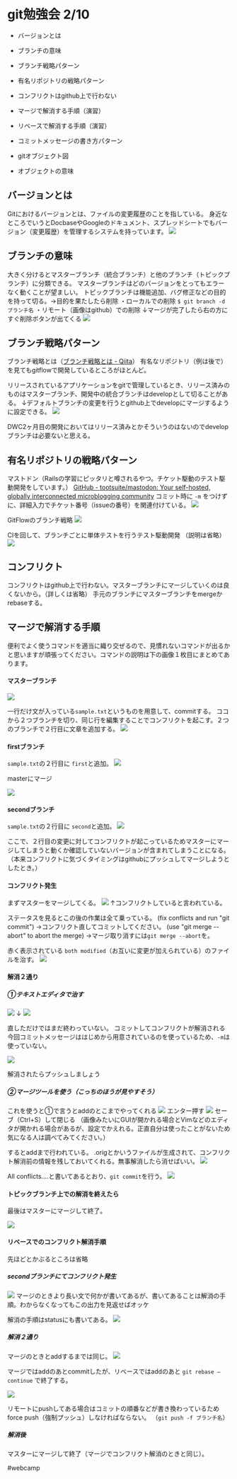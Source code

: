 # git勉強会 2/10


* バージョンとは
* ブランチの意味
* ブランチ戦略パターン
* 有名リポジトリの戦略パターン
* コンフリクトはgithub上で行わない
* マージで解消する手順（演習）
* リベースで解消する手順（演習）

* コミットメッセージの書き方パターン

* gitオブジェクト図
* オブジェクトの意味



## バージョンとは
Gitにおけるバージョンとは、ファイルの変更履歴のことを指している。
身近なところでいうとDocbaseやGoogleのドキュメント、スプレッドシートでもバージョン（変更履歴）を管理するシステムを持っています。
![](README/b42f64a4914082b4653d3a9600d7f319.png)

## ブランチの意味
大きく分けるとマスターブランチ（統合ブランチ）と他のブランチ（トピックブランチ）に分類できる。
マスターブランチはどのバージョンをとってもエラーなく動くことが望ましい。
トピックブランチは機能追加、バグ修正などの目的を持って切る。→目的を果たしたら削除
・ローカルでの削除
` $ git branch -d ブランチ名 `
・リモート（画像はgithub）での削除
↓マージが完了したら右の方にすぐ削除ボタンが出てくる
![](README/3a4e4387799a5c96510d9cacf7a62cfe.png)


## ブランチ戦略パターン
ブランチ戦略とは（[ブランチ戦略とは - Qiita](https://qiita.com/pi-su/items/01837215ed230f7507f2)）
有名なリポジトリ（例は後で）を見てもgitflowで開発しているところがほとんど。

リリースされているアプリケーションをgitで管理しているとき、リリース済みのものはマスターブランチ、開発中の統合ブランチはdevelopとして切ることがある。
↓デフォルトブランチの変更を行うとgithub上でdevelopにマージするように設定できる。
![](README/e6785ad23400ffc58c4ed407c36e938e.png)

DWC2ヶ月目の開発においてはリリース済みとかそういうのはないのでdevelopブランチは必要ないと思える。

## 有名リポジトリの戦略パターン
マストドン（Railsの学習にピッタリと噂されるやつ。チケット駆動のテスト駆動開発をしています。）
[GitHub - tootsuite/mastodon: Your self-hosted, globally interconnected microblogging community](https://github.com/tootsuite/mastodon)
コミット時に ` -m ` をつけずに、詳細入力でチケット番号（issueの番号）を関連付けている。
![](README/0358c71dce45685fe423dd13d1b41fc6.png)

GitFlowのブランチ戦略
![](README/36a3c2ff24891092f7bac882b5115110.png)

CIを回して、ブランチごとに単体テストを行うテスト駆動開発
（説明は省略）
![](README/147044515baad9c2f898b539f30cccbd.png)

## コンフリクト
コンフリクトはgithub上で行わない。マスターブランチにマージしていくのは良くないから。（詳しくは省略）
手元のブランチにマスターブランチをmergeかrebaseする。

## マージで解消する手順
便利でよく使うコマンドを適当に織り交ぜるので、見慣れないコマンドが出るかと思いますが頑張ってください。コマンドの説明は下の画像１枚目にまとめてあります。

#### マスターブランチ

![](README/b31951a2d4aedf03e616607d8bf0f8d5.png)

一行だけ文が入っている` sample.txt `というものを用意して、commitする。
ココから２つブランチを切り、同じ行を編集することでコンフリクトを起こす。２つのブランチで２行目に文章を追加する。
![](README/96e5deda48a933f7638cdbc2f47da59f.png)

#### firstブランチ

`sample.txt`の２行目に
`first`と追加。
![](README/b586fe093e102f58abc279a42de74ebf.png)


masterにマージ

![](README/f46db2ead656384301b2d1edb84db840.png)

#### secondブランチ

`sample.txt`の２行目に
`second`と追加。
![](README/13fbddc2a7662267876bdc3b2c29f1d4.png)

ここで、２行目の変更に対してコンフリクトが起こっているためマスターにマージしてしまうと動くか確認していないバージョンが含まれてしまうことになる。
（本来コンフリクトに気づくタイミングはgithubにプッシュしてマージしようとしたとき。）

#### コンフリクト発生
まずマスターをマージしてくる。
![](README/7d64fd7828f7133eee61e8b8c926d954.png)
↑コンフリクトしていると言われている。

ステータスを見るとこの後の作業は全て乗っている。
  (fix conflicts and run "git commit")
→コンフリクト直してコミットしてください。
  (use "git merge --abort" to abort the merge)
→マージ取り消すには`git merge --abort`を。

赤く表示されている `both modified`（お互いに変更が加えられている）のファイルを治す。
![](README/56acd8471ef56d9409e87f87abe177f8.png)

#### 解消２通り
##### ①テキストエディタで治す
![](README/2e6bfefbb06bc642d1a33d374a9b4127.png)
↓
![](README/d936776c1a2c8f385b23b46ee576a974.png)

直しただけではまだ終わっていない。
コミットしてコンフリクトが解消される
今回コミットメッセージははじめから用意されているのを使っているため、`-m`は使っていない。

![](README/b2e37b05aeef9f0e546f954889f89b93.png)

解消されたらプッシュしましょう

##### ②マージツールを使う（こっちのほうが見やすそう）
これを使うと①で言うとaddのとこまでやってくれる
![](README/291cd613846bdcfdf40676dcadaef6ee.png)
エンター押す
![](README/ef33070b1424a6517a29b53a107c45f9%20(1).png)
セーブ（Ctrl+S）して閉じる
（画像みたいにGUIが開かれる場合とVimなどのエディタが開かれる場合があるが、設定でかえれる。正直自分は使ったことがないため気になる人は調べてみてください。）

するとaddまで行われている。
.origとかいうファイルが生成されて、コンフリクト解消前の情報を残しておいてくれる。無事解消したら消せばいい。
![](README/86fa4d7b61d88fdef0ab8f10d95a2386.png)

All conflicts….と書いてあるとおり、`git commit`を行う。
![](README/db7c429e90300ac680f735d65f7b6664.png)

#### トピックブランチ上での解消を終えたら
最後はマスターにマージして終了。

![](README/a55d95ead7d85f73f71f526e2ccabf9a.png)


#### リベースでのコンフリクト解消手順
先ほどとかぶるところは省略
##### secondブランチにてコンフリクト発生
![](README/48dad2d6b8ea553c4b1f71123c87e513.png)
マージのときより長い文で何かが書いてあるが、書いてあることは解消の手順。わからなくなってもこの出力を見返せばオッケ

解消の手順はstatusにも書いてある。
![](README/bc06de3534ea34fcfd6aedbdc3713e26.png)

##### 解消２通り
マージのときとaddするまでは同じ。
![](README/c6f2fdd83080793efc7046dc668a2fdc.png)

マージではaddのあとcommitしたが、リベースではaddのあと
`git rebase —continue` で終了する。

![](README/ae8533d698fd1050b08af1b88f16978f.png)

リモートにpushしてある場合はコミットの順番などが書き換わっているためforce push（強制プッシュ）しなければならない。
（`git push -f ブランチ名`）

##### 解消後
マスターにマージして終了（マージでコンフリクト解消のときと同じ）。







#webcamp